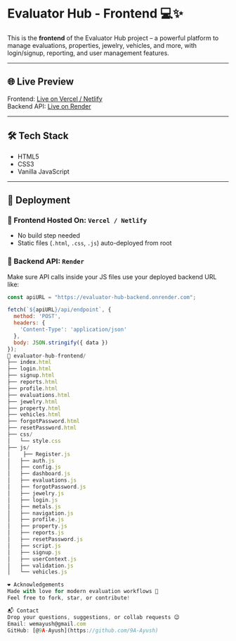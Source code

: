 # Evaluator Hub - Frontend 💻✨

This is the **frontend** of the Evaluator Hub project – a powerful platform to manage evaluations, properties, jewelry, vehicles, and more, with login/signup, reporting, and user management features.

---

## 🌐 Live Preview

Frontend: [Live on Vercel / Netlify](https://your-frontend-link.vercel.app)  
Backend API: [Live on Render](https://evaluator-hub-backend.onrender.com)

---

## 🛠️ Tech Stack

- HTML5
- CSS3
- Vanilla JavaScript

---

## 🚀 Deployment

### 🧩 Frontend Hosted On: `Vercel / Netlify`

- No build step needed
- Static files (`.html`, `.css`, `.js`) auto-deployed from root

### 🔗 Backend API: `Render`

Make sure API calls inside your JS files use your deployed backend URL like:

```js
const apiURL = "https://evaluator-hub-backend.onrender.com";

fetch(`${apiURL}/api/endpoint`, {
  method: 'POST',
  headers: {
    'Content-Type': 'application/json'
  },
  body: JSON.stringify({ data })
});
📂 evaluator-hub-frontend/
├── index.html
├── login.html
├── signup.html
├── reports.html
├── profile.html
├── evaluations.html
├── jewelry.html
├── property.html
├── vehicles.html
├── forgotPassword.html
├── resetPassword.html
├── css/
│   └── style.css
├── js/
│    ├── Register.js
│   ├── auth.js
│   ├── config.js
│   ├── dashboard.js
│   ├── evaluations.js
│   ├── forgotPassword.js
│   ├── jewelry.js
│   ├── login.js
│   ├── metals.js
│   ├── navigation.js
│   ├── profile.js
│   ├── property.js
│   ├── reports.js
│   ├── resetPassword.js
│   ├── script.js
│   ├── signup.js
│   ├── userContext.js
│   ├── validation.js
│   └── vehicles.js

❤️ Acknowledgements
Made with love for modern evaluation workflows 💎
Feel free to fork, star, or contribute!

📬 Contact
Drop your questions, suggestions, or collab requests 😉
Email: wemayush@gmail.com
GitHub: [@9A-Ayush](https://github.com/9A-Ayush)
 
